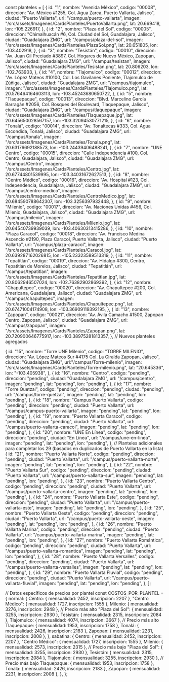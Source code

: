const planteles = [
  {
    id: "1",
    nombre: "Avenida México",
    codigo: "00008",
    direccion: "Av. México #1255, Col. Agua Zarca, Puerto Vallarta, Jalisco",
    ciudad: "Puerto Vallarta",
    url: "/campus/puerto-vallarta",
    imagen: "/src/assets/Imagenes/CardsPlanteles/PuertoVallarta.png",
    lat: 20.669418,
    lon: -105.226917,
  },
  {
    id: "2",
    nombre: "Plaza del Sol",
    codigo: "00005",
    direccion: "Chimalhuacán #6, Col. Ciudad del Sol, Guadalajara, Jalisco",
    ciudad: "Guadalajara ZMG",
    url: "/campus/plaza-del-sol",
    imagen: "/src/assets/Imagenes/CardsPlanteles/PlazaSol.png",
    lat: 20.651805,
    lon: -103.402918,
  },
  {
    id: "3",
    nombre: "Tesistán",
    codigo: "00010",
    direccion: "Av. Juan Gil Preciado #3897, Col. Hogares de Nuevo México, Zapopan, Jalisco",
    ciudad: "Guadalajara ZMG",
    url: "/campus/tesistan",
    imagen: "/src/assets/Imagenes/CardsPlanteles/Tesistan.png",
    lat: 20.806203,
    lon: -102.763903,
  },
  {
    id: "4",
    nombre: "Tlajomulco",
    codigo: "00012",
    direccion: "Av. López Mateos #10100, Col. Los Gavilanes Poniente, Tlajomulco de Zúñiga, Jalisco",
    ciudad: "Guadalajara ZMG",
    url: "/campus/tlajomulco",
    imagen: "/src/assets/Imagenes/CardsPlanteles/Tlajomulco.png",
    lat: 20.576464164603113,
    lon: -103.45243680650722,
  },
  {
    id: "5",
    nombre: "Tlaquepaque",
    codigo: "00013",
    direccion: "Blvd. Marcelino García Barragán #2056, Col. Bosques del Boulevard, Tlaquepaque, Jalisco",
    ciudad: "Guadalajara ZMG",
    url: "/campus/tlaquepaque",
    imagen: "/src/assets/Imagenes/CardsPlanteles/Tlaquepaque.jpg",
    lat: 20.645650028567157,
    lon: -103.32094530771215,
  },
  {
    id: "6",
    nombre: "Tonalá",
    codigo: "00014",
    direccion: "Av. Tonaltecas #333, Col. Agua Escondida, Tonalá, Jalisco",
    ciudad: "Guadalajara ZMG",
    url: "/campus/tonala",
    imagen: "/src/assets/Imagenes/CardsPlanteles/Tonala.png",
    lat: 20.63176692188573,
    lon: -103.24439406488241,
  },
  {
    id: "7",
    nombre: "UNE Centro",
    codigo: "00015",
    direccion: "Calle Independencia #100, Col. Centro, Guadalajara, Jalisco",
    ciudad: "Guadalajara ZMG",
    url: "/campus/Centro",
    imagen: "/src/assets/Imagenes/CardsPlanteles/Centro.jpg",
    lat: 20.67744801539995,
    lon: -103.34031672627513,
  },
  {
    id: "8",
    nombre: "Centro Médico",
    codigo: "00016",
    direccion: "Av. Hospital #123, Col. Independencia, Guadalajara, Jalisco",
    ciudad: "Guadalajara ZMG",
    url: "/campus/centro-medico",
    imagen: "/src/assets/Imagenes/CardsPlanteles/CentroMedico.jpg",
    lat: 20.684590788642307,
    lon: -103.3256397932448,
  },
  {
    id: "9",
    nombre: "Milenio",
    codigo: "00017",
    direccion: "Av. Naciones Unidas #456, Col. Milenio, Guadalajara, Jalisco",
    ciudad: "Guadalajara ZMG",
    url: "/campus/milenio",
    imagen: "/src/assets/Imagenes/CardsPlanteles/Milenio.jpg",
    lat: 20.64540739939039,
    lon: -103.40630313415286,
  },
  {
    id: "10",
    nombre: "Plaza Caracol",
    codigo: "00018",
    direccion: "Av. Francisco Medina Ascencio #2190, Plaza Caracol, Puerto Vallarta, Jalisco",
    ciudad: "Puerto Vallarta",
    url: "/campus/plaza-caracol",
    imagen: "/src/assets/Imagenes/CardsPlanteles/Caracol.jpg",
    lat: 20.639287162026815,
    lon: -105.23323589513319,
  },
  {
    id: "11",
    nombre: "Tepatitlán",
    codigo: "00019",
    direccion: "Av. Hidalgo #300, Centro, Tepatitlán de Morelos, Jalisco",
    ciudad: "Tepatitlán",
    url: "/campus/tepatitlan",
    imagen: "/src/assets/Imagenes/CardsPlanteles/Tepatitlan.jpg",
    lat: 20.8062946507024,
    lon: -102.76382902869392,
  },
  {
    id: "12",
    nombre: "Chapultepec",
    codigo: "00020",
    direccion: "Av. Chapultepec #200, Col. Americana, Guadalajara, Jalisco",
    ciudad: "Guadalajara ZMG",
    url: "/campus/chapultepec",
    imagen: "/src/assets/Imagenes/CardsPlanteles/Chapultepec.png",
    lat: 20.67471004174908,
    lon: -103.36909119392195,
  },
  {
    id: "13",
    nombre: "Zapopan",
    codigo: "00021",
    direccion: "Av. Ávila Camacho #1500, Zapopan Centro, Zapopan, Jalisco",
    ciudad: "Guadalajara ZMG",
    url: "/campus/zapopan",
    imagen: "/src/assets/Imagenes/CardsPlanteles/Zapopan.png",
    lat: 20.720900646775917,
    lon: -103.38975281813357,
  },
  // Nuevos planteles agregados
 
  {
    id: "15",
    nombre: "Torre UNE Milenio",
    codigo: "TORRE MILENIO",
    direccion: "Av. López Mateos Sur #4175 Col. La Giralda Zapopan, Jalisco",
    ciudad: "Guadalajara ZMG",
    url:"/campus/Torre-milenio",
    imagen: "/src/assets/Imagenes/CardsPlanteles/Torre-milenio.png",
    lat: "20.645336",
    lon: "-103.405938",
  },
  {
    id: "16",
    nombre: "Centro",
    codigo: "pending",
    direccion: "pending",
    ciudad: "Guadalajara ZMG",
    url: "/campus/centro",
    imagen: "pending",
    lat: "pending",
    lon: "pending",
  },
  {
    id: "17",
    nombre: "Torre Quetzal",
    codigo: "pending",
    direccion: "pending",
    ciudad: "pending",
    url: "/campus/torre-quetzal",
    imagen: "pending",
    lat: "pending",
    lon: "pending",
  },
  {
    id: "18",
    nombre: "Campus Puerto Vallarta",
    codigo: "pending",
    direccion: "pending",
    ciudad: "Puerto Vallarta",
    url: "/campus/campus-puerto-vallarta",
    imagen: "pending",
    lat: "pending",
    lon: "pending",
  },
  {
    id: "19",
    nombre: "Puerto Vallarta Caracol",
    codigo: "pending",
    direccion: "pending",
    ciudad: "Puerto Vallarta",
    url: "/campus/puerto-vallarta-caracol",
    imagen: "pending",
    lat: "pending",
    lon: "pending",
  },
  {
    id: "20",
    nombre: "UNE En Línea",
    codigo: "pending",
    direccion: "pending",
    ciudad: "En Línea",
    url: "/campus/une-en-linea",
    imagen: "pending",
    lat: "pending",
    lon: "pending",
  },
  // Planteles adicionales para completar los 29 (basados en duplicados de Puerto Vallarta en la lista)
  {
    id: "21",
    nombre: "Puerto Vallarta Norte",
    codigo: "pending",
    direccion: "pending",
    ciudad: "Puerto Vallarta",
    url: "/campus/puerto-vallarta-norte",
    imagen: "pending",
    lat: "pending",
    lon: "pending",
  },
  {
    id: "22",
    nombre: "Puerto Vallarta Sur",
    codigo: "pending",
    direccion: "pending",
    ciudad: "Puerto Vallarta",
    url: "/campus/puerto-vallarta-sur",
    imagen: "pending",
    lat: "pending",
    lon: "pending",
  },
  {
    id: "23",
    nombre: "Puerto Vallarta Centro",
    codigo: "pending",
    direccion: "pending",
    ciudad: "Puerto Vallarta",
    url: "/campus/puerto-vallarta-centro",
    imagen: "pending",
    lat: "pending",
    lon: "pending",
  },
  {
    id: "24",
    nombre: "Puerto Vallarta Este",
    codigo: "pending",
    direccion: "pending",
    ciudad: "Puerto Vallarta",
    url: "/campus/puerto-vallarta-este",
    imagen: "pending",
    lat: "pending",
    lon: "pending",
  },
  {
    id: "25",
    nombre: "Puerto Vallarta Oeste",
    codigo: "pending",
    direccion: "pending",
    ciudad: "Puerto Vallarta",
    url: "/campus/puerto-vallarta-oeste",
    imagen: "pending",
    lat: "pending",
    lon: "pending",
  },
  {
    id: "26",
    nombre: "Puerto Vallarta Marina",
    codigo: "pending",
    direccion: "pending",
    ciudad: "Puerto Vallarta",
    url: "/campus/puerto-vallarta-marina",
    imagen: "pending",
    lat: "pending",
    lon: "pending",
  },
  {
    id: "27",
    nombre: "Puerto Vallarta Romántica",
    codigo: "pending",
    direccion: "pending",
    ciudad: "Puerto Vallarta",
    url: "/campus/puerto-vallarta-romantica",
    imagen: "pending",
    lat: "pending",
    lon: "pending",
  },
  {
    id: "28",
    nombre: "Puerto Vallarta Versalles",
    codigo: "pending",
    direccion: "pending",
    ciudad: "Puerto Vallarta",
    url: "/campus/puerto-vallarta-versalles",
    imagen: "pending",
    lat: "pending",
    lon: "pending",
  },
  {
    id: "29",
    nombre: "Puerto Vallarta Fluvial",
    codigo: "pending",
    direccion: "pending",
    ciudad: "Puerto Vallarta",
    url: "/campus/puerto-vallarta-fluvial",
    imagen: "pending",
    lat: "pending",
    lon: "pending",
  },
];

































// Datos específicos de precios por plantel
const COSTOS_POR_PLANTEL = {
    normal: {
        Centro: { mensualidad: 2452, inscripcion: 2207 },
        "Centro Médico": { mensualidad: 1727, inscripcion: 1555 },
        Milenio: { mensualidad: 3276, inscripcion: 2948 }, // Precio más alto
        "Plaza del Sol": { mensualidad: 3255, inscripcion: 2930 },
        Tesistán: { mensualidad: 2315, inscripcion: 2084 },
        Tlajomulco: { mensualidad: 4074, inscripcion: 3667 }, // Precio más alto
        Tlaquepaque: { mensualidad: 1953, inscripcion: 1758 },
        Tonalá: { mensualidad: 2426, inscripcion: 2183 },
        Zapopan: { mensualidad: 2231, inscripcion: 2008 },
    },
    sabatina: {
        Centro: { mensualidad: 2452, inscripcion: 2207 },
        "Centro Médico": { mensualidad: 1727, inscripcion: 1555 },
        Milenio: { mensualidad: 2573, inscripcion: 2315 }, // Precio más bajo
        "Plaza del Sol": { mensualidad: 3255, inscripcion: 2930 },
        Tesistán: { mensualidad: 2315, inscripcion: 2084 },
        Tlajomulco: { mensualidad: 3255, inscripcion: 2930 }, // Precio más bajo
        Tlaquepaque: { mensualidad: 1953, inscripcion: 1758 },
        Tonalá: { mensualidad: 2426, inscripcion: 2183 },
        Zapopan: { mensualidad: 2231, inscripcion: 2008 },
    },
};

